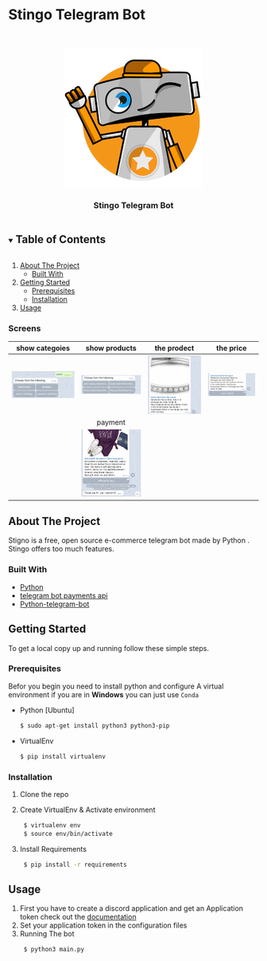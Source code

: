 # Stingo Telegram Bot


<br />
<p align="center">
  <a href="https://github.com/abdelghanimeliani/hackthebot">
    <img src="images/bot.png" alt="stingo" width="280" height="280" >
  </a>

  <h3 align="center">Stingo Telegram Bot</h3>

<details open="open">
  <summary><h2 style="display: inline-block">Table of Contents</h2></summary>
  <ol>
    <li>
      <a href="#about-the-project">About The Project</a>
      <ul>
        <li><a href="#built-with">Built With</a></li>
      </ul>
    </li>
    <li>
      <a href="#getting-started">Getting Started</a>
      <ul>
        <li><a href="#prerequisites">Prerequisites</a></li>
        <li><a href="#installation">Installation</a></li>
      </ul>
    </li>
    <li><a href="#usage">Usage</a></li>
  

  </ol>
</details>

### Screens

|show categoies|show products|the prodect|the price|
|:------------:|:------------:|:-------------:|:-------------:|
![show categoies](images/choosecat.jpg)|![show products](images/chooseproduct.jpg)|![the product](images/product.jpg)|![Country with Charts](images/price.jpg)|
||payment|
||![payment ](images/payement.jpg)|



<!-- ABOUT THE PROJECT -->
## About The Project
Stigno is a free, open source e-commerce telegram bot made by Python . Stingo offers too much features. 

### Built With

* [Python](https://www.python.org/)
* [telegram bot payments api](https://core.telegram.org/bots/payments)
* [Python-telegram-bot](https://core.telegram.org/bots/)

## Getting Started

To get a local copy up and running follow these simple steps.

### Prerequisites

Befor you begin you need to install python and configure A virtual environment if you are in **Windows** you can just use `Conda` 
* Python [Ubuntu]
  ```sh
  $ sudo apt-get install python3 python3-pip
  ```
* VirtualEnv 
  ```sh
  $ pip install virtualenv
  ```

### Installation

1. Clone the repo 

2. Create VirtualEnv & Activate environment
   ```sh
    $ virtualenv env 
    $ source env/bin/activate
   ```
3. Install Requirements
   ```sh
    $ pip install -r requirements
   ```

<!-- USAGE EXAMPLES -->
## Usage

1. First you have to create a discord application and get an Application token check out the [documentation](https://discord.com/developers/docs/intro)
2. Set your application token in the configuration files  
3. Running The bot
   ```sh
    $ python3 main.py
   ```







